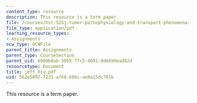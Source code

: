 ```yaml
---
content_type: resource
description: This resource is a term paper.
file: /courses/hst-525j-tumor-pathophysiology-and-transport-phenomena-fall-2005/562e58977231af6860bcae8a15dc701b_jeff_hsu.pdf
file_type: application/pdf
learning_resource_types:
- Assignments
ocw_type: OCWFile
parent_title: Assignments
parent_type: CourseSection
parent_uid: 6989b8ab-30b5-77c5-4691-0d6690ead82d
resourcetype: Document
title: jeff_hsu.pdf
uid: 562e5897-7231-af68-60bc-ae8a15dc701b
---
```

This resource is a term paper.